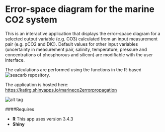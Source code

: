 # Error-space diagram for the marine CO2 system

This is an interactive application that displays the error-space diagram for a selected output variable (e.g. CO3) calculated from an input measurement pair (e.g. pCO2 and DIC). Default values for other input variables (uncertainty in measurement pair, salinity, temperature, pressure and concentrations of phosphorous and silicon) are modifiable with the user interface. 

The calculations are performed using the functions in the R-based ![seacarb](https://github.com/jamesorr/seacarb-git.git) repository.

The application is hosted here:
https://katirg.shinyapps.io/marineco2errorpropagation


![alt tag](https://user-images.githubusercontent.com/1254764/43264116-7983aafc-90e5-11e8-8761-913b9cf0ebdb.png)

####Requires
* **R** This app uses version 3.4.3
* **Shiny** 